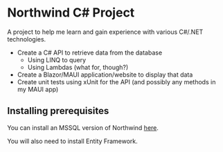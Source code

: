 # Northwind C# Project

A project to help me learn and gain experience with various C#/.NET technologies.

- Create a C# API to retrieve data from the database
  - Using LINQ to query
  - Using Lambdas (what for, though?)
- Create a Blazor/MAUI application/website to display that data
- Create unit tests using xUnit for the API (and possibly any methods in my MAUI app)

## Installing prerequisites

You can install an MSSQL version of Northwind [here](https://github.com/Microsoft/sql-server-samples/tree/master/samples/databases/northwind-pubs).

You will also need to install Entity Framework.

